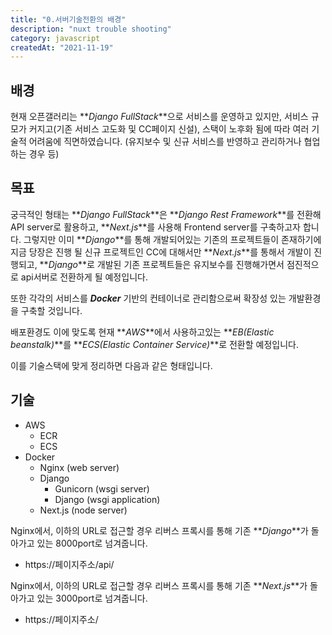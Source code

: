 ```yaml
---
title: "0.서버기술전환의 배경"
description: "nuxt trouble shooting"
category: javascript
createdAt: "2021-11-19"
---
```


## 배경

현재 오픈갤러리는 **_Django FullStack_**으로 서비스를 운영하고 있지만, 서비스 규모가 커지고(기존 서비스 고도화 및 CC페이지 신설), 스택이 노후화 됨에 따라 여러 기술적 어려움에 직면하였습니다. (유지보수 및 신규 서비스를 반영하고 관리하거나 협업하는 경우 등)

## 목표

궁극적인 형태는 **_Django FullStack_**은 **_Django Rest Framework_**를 전환해 API server로 활용하고, **_Next.js_**를 사용해 Frontend server를 구축하고자 합니다. 그렇지만 이미 **_Django_**를 통해 개발되어있는 기존의 프로젝트들이 존재하기에 지금 당장은 진행 될 신규 프로젝트인 CC에 대해서만 **_Next.js_**를 통해서 개발이 진행되고, **_Django_**로 개발된 기존 프로젝트들은 유지보수를 진행해가면서 점진적으로 api서버로 전환하게 될 예정입니다.

또한 각각의 서비스를 **_Docker_** 기반의 컨테이너로 관리함으로써 확장성 있는 개발환경을 구축할 것입니다.

배포환경도 이에 맞도록 현재 **_AWS_**에서 사용하고있는 **_EB(Elastic beanstalk)_**를 **_ECS(Elastic Container Service)_**로 전환할 예정입니다.

이를 기술스택에 맞게 정리하면 다음과 같은 형태입니다.

## 기술

- AWS
  - ECR
  - ECS
- Docker
  - Nginx (web server)
  - Django
    - Gunicorn (wsgi server)
    - Django (wsgi application)
  - Next.js (node server)

Nginx에서, 이하의 URL로 접근할 경우 리버스 프록시를 통해 기존 **_Django_**가 돌아가고 있는 8000port로 넘겨줍니다.

- https://페이지주소/api/

Nginx에서, 이하의 URL로 접근할 경우 리버스 프록시를 통해 기존 **_Next.js_**가 돌아가고 있는 3000port로 넘겨줍니다.

- https://페이지주소/
